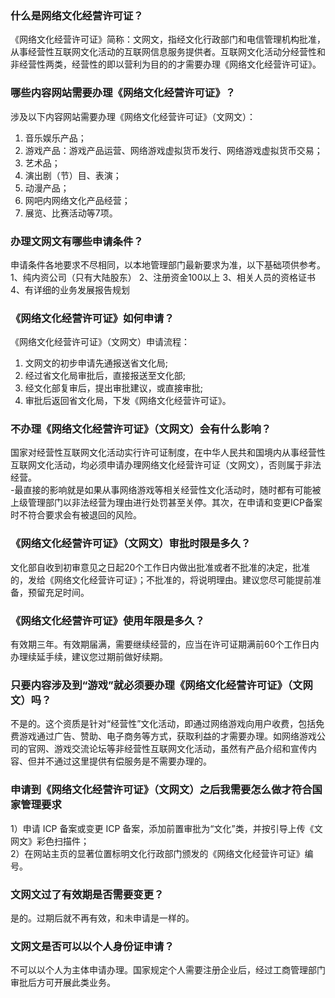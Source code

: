 ### 什么是网络文化经营许可证？
《网络文化经营许可证》简称：文网文，指经文化行政部门和电信管理机构批准，从事经营性互联网文化活动的互联网信息服务提供者。互联网文化活动分经营性和非经营性两类，经营性的即以营利为目的的才需要办理《网络文化经营许可证》。

### 哪些内容网站需要办理《网络文化经营许可证》？
涉及以下内容网站需要办理《网络文化经营许可证》（文网文）：
1. 音乐娱乐产品；  
2. 游戏产品：游戏产品运营、网络游戏虚拟货币发行、网络游戏虚拟货币交易；  
3. 艺术品；
4. 演出剧（节）目、表演；
5. 动漫产品；
6. 网吧内网络文化产品经营；
7. 展览、比赛活动等7项。

### 办理文网文有哪些申请条件？
申请条件各地要求不尽相同，以本地管理部门最新要求为准，以下基础项供参考。
1、纯内资公司（只有大陆股东）
2、注册资金100以上
3、相关人员的资格证书
4、有详细的业务发展报告规划

### 《网络文化经营许可证》如何申请？
《网络文化经营许可证》（文网文）申请流程：
1. 文网文的初步申请先通报送省文化局;
2. 经过省文化局审批后，直接报送至文化部;
3. 经文化部复审后，提出审批建议，或直接审批;
4. 审批后返回省文化局，下发《网络文化经营许可证》。

### 不办理《网络文化经营许可证》（文网文）会有什么影响？
国家对经营性互联网文化活动实行许可证制度，在中华人民共和国境内从事经营性互联网文化活动，均必须申请办理网络文化经营许可证（文网文），否则属于非法经营。  
-最直接的影响就是如果从事网络游戏等相关经营性文化活动时，随时都有可能被上级管理部门以非法经营为理由进行处罚甚至关停。其次，在申请和变更ICP备案时不符合要求会有被退回的风险。

### 《网络文化经营许可证》（文网文）审批时限是多久？
文化部自收到初审意见之日起20个工作日内做出批准或者不批准的决定，批准的，发给《网络文化经营许可证》；不批准的，将说明理由。建议您尽可能提前准备，预留充足时间。

### 《网络文化经营许可证》使用年限是多久？
有效期三年。有效期届满，需要继续经营的，应当在许可证期满前60个工作日内办理续延手续，建议您过期前做好续期。

### 只要内容涉及到“游戏”就必须要办理《网络文化经营许可证》（文网文）吗？
不是的。这个资质是针对“经营性”文化活动，即通过网络游戏向用户收费，包括免费游戏通过广告、赞助、电子商务等方式，获取利益的才需要办理。如网络游戏公司的官网、游戏交流论坛等非经营性互联网文化活动，虽然有产品介绍和宣传内容、但并不通过这里提供有偿服务是不需要办理的。

### 申请到《网络文化经营许可证》（文网文）之后我需要怎么做才符合国家管理要求
1）申请 ICP 备案或变更 ICP 备案，添加前置审批为“文化”类，并按引导上传《文网文》彩色扫描件；  
2）在网站主页的显著位置标明文化行政部门颁发的《网络文化经营许可证》编号。

### 文网文过了有效期是否需要变更？
是的。过期后就不再有效，和未申请是一样的。
 
###  文网文是否可以以个人身份证申请？
不可以以个人为主体申请办理。国家规定个人需要注册企业后，经过工商管理部门审批后方可开展此类业务。

 